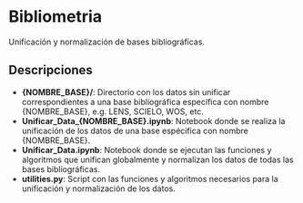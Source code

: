 # Bibliometria

Unificación y normalización de bases bibliográficas.

## Descripciones
- **{NOMBRE_BASE}/**: Directorio con los datos sin unificar correspondientes a una base bibliográfica específica con nombre {NOMBRE_BASE}, e.g. LENS, SCIELO, WOS, etc.
- **Unificar_Data_{NOMBRE_BASE}.ipynb**: Notebook donde se realiza la unificación de los datos de una base espécifica con nombre {NOMBRE_BASE}.
- **Unificar_Data.ipynb**: Notebook donde se ejecutan las funciones y algoritmos que unifican globalmente y normalizan los datos de todas las bases bibliográficas.
- **utilities.py**: Script con las funciones y algoritmos necesarios para la unificación y normalización de los datos.
